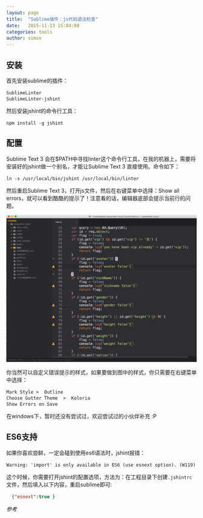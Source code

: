 ```yaml
---
layout: page
title:  "Sublime插件：js代码语法检查"
date:   2015-11-13 15:04:00
categories: tools
author: simon
---
```


## 安装

首先安装sublime的插件：

    SublimeLinter
    SublimeLinter-jshint

然后安装jshint的命令行工具：

    npm install -g jshint

## 配置

Sublime Text 3 会在$PATH中寻找linter这个命令行工具，在我的机器上，需要将安装好的jshint做一个别名，才能让Sublime Text 3 直接使用。命令如下：

    ln -s /usr/local/bin/jshint /usr/local/bin/linter

然后重启Sublime Text 3，打开js文件，然后在右键菜单中选择：Show all errors，就可以看到酷酷的提示了！注意看的话，编辑器底部会提示当前行的问题。

<img src="/img/jshint.png" class='img-responsive' alt="">

你当然可以自定义错误提示的样式，如果要做到图中的样式，你只需要在右键菜单中选择：

    Mark Style >  Outline
    Choose Gutter Theme  >  Koloria
    Show Errors on Save

在windows下，暂时还没有尝试过，欢迎尝试过的小伙伴补充 :P

## ES6支持

如果你喜欢尝鲜，一定会碰到使用es6语法时，jshint报错：

    Warning: 'import' is only available in ES6 (use esnext option). (W119)

这个时候，你需要打开jshint的配置选项，方法为：在工程目录下创建```.jshintrc```文件，然后填入以下内容，重启sublime即可:

```json
  {"esnext":true }
```
*参考*

[SublimeLinter-jshint GitHub]: https://github.com/SublimeLinter/SublimeLinter-jshint
[Setting Up Sublime Text 3 for Javascript Development]:      https://www.exratione.com/2014/01/setting-up-sublime-text-3-for-javascript-development/
